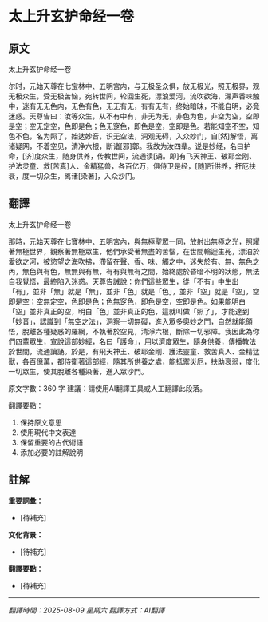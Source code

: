# 太上升玄护命经一卷

## 原文

太上升玄护命经一卷

尔时，元始天尊在七宝林中、五明宫内，与无极圣众俱，放无极光，照无极界，观无极众生，受无极苦恼，宛转世间，轮回生死，漂浪爱河，流吹欲海，滞声香味触中，迷有无无色内，无色有色，无无有无，有有无有，终始暗昧，不能自明，必竟迷惑。天尊告曰：汝等众生，从不有中有，非无为无，非色为色，非空为空，空即是空；空无定空，色即是色；色无窆色，即色是空，空即是色。若能知空不空，知色不色，名为照了，始达妙音，识无空法，洞观无碍，入众妙门，自[然]解悟，离诸疑网，不着空见，清净六根，断诸[邪]鄣。我故为汝四辈。说是妙经，名曰护命，[济]度众生，随身供养，传教世间，流通读[诵。即]有飞天神王、破耶金刚、护法灵童、救[苦真]人、金精猛兽，各百亿万，俱侍卫是经，[随]所供养，扞厄扶衰，度一切众生，离诸[染著]，入众沙门。

## 翻譯

太上升玄护命经一卷

那時，元始天尊在七寶林中、五明宮內，與無極聖眾一同，放射出無極之光，照耀著無極世界，觀察著無極眾生，他們承受著無盡的苦惱，在世間輪迴生死，漂泊於愛欲之河，被慾望之海吹拂，滯留在聲、香、味、觸之中，迷失於有、無、無色之內，無色與有色，無無與有無，有有與無有之間，始終處於昏暗不明的狀態，無法自我覺悟，最終陷入迷惑。天尊告誡說：你們這些眾生，從「不有」中生出「有」，並非「無」就是「無」，並非「色」就是「色」，並非「空」就是「空」，空即是空；空無定空，色即是色；色無窆色，即色是空，空即是色。如果能明白「空」並非真正的空，明白「色」並非真正的色，這就叫做「照了」，才能達到「妙音」，認識到「無空之法」，洞察一切無礙，進入眾多奧妙之門，自然就能領悟，脫離各種疑惑的羅網，不執著於空見，清淨六根，斷除一切邪障。我因此為你們四輩眾生，宣說這部妙經，名曰「護命」，用以濟度眾生，隨身供養，傳播教法於世間，流通讀誦。於是，有飛天神王、破耶金剛、護法靈童、救苦真人、金精猛獸，各百億萬，都侍衛著這部經，隨其所供養之處，能抵禦災厄，扶助衰弱，度化一切眾生，使其脫離各種染著，進入眾沙門。

原文字數：360 字
建議：請使用AI翻譯工具或人工翻譯此段落。

翻譯要點：
1. 保持原文意思
2. 使用現代中文表達
3. 保留重要的古代術語
4. 添加必要的註解說明

## 註解

**重要詞彙：**
- [待補充]

**文化背景：**
- [待補充]

**翻譯要點：**
- [待補充]

---
*翻譯時間：2025-08-09 星期六*
*翻譯方式：AI翻譯*
